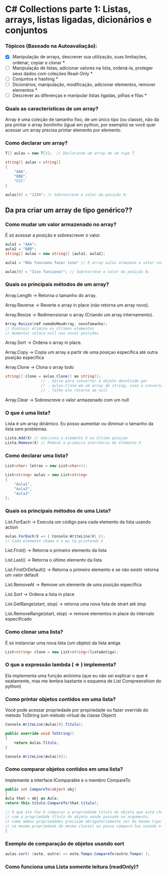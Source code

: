 # C# Collections parte 1: Listas, arrays, listas ligadas, dicionários e conjuntos

### Tópicos (Baseado na Autoavaliação):

- [x]  Manipulação de arrays, descrever sua utilização, suas limitações, ordenar, copiar e clonar *
- [ ]  Manipulação de listas, adicionar valores na lista, ordená-la, proteger seus dados com coleções Read-Only *
- [ ]  Conjuntos e hashing *
- [ ]  Dicionários, manipulação, modificação, adicionar elementos, remover elementos *
- [ ]  Descrever as diferenças e manipular listas ligadas, pilhas e filas *

### Quais as características de um array?

Array é uma coleção de tamanho fixo, de um único tipo (ou classe), não da pra printar o array  bonitinho (igual em python, por exemplo) se você quer acessar um array precisa printar elemento por elemento.

### Como declarar um array?

```csharp
T[] aulas = new T[3];  // Declarando um array de um tipo T

string[] aulas = string[]
{
	"AAA",
	"BBB",
	"CCC"
} 

aulas[0] = "1234"; // Sobrescreve o valor da posição 0;
```

## Da pra criar um array de tipo genérico??

### Como mudar um valor armazenado no array?

É só acessar a posição e sobrescrever o valor.

```csharp
aula1 = "AAA";
aula2 = "BBB";
string[] aulas = new string[] {aula1, aula2};

aula1 = "Não funciona fazer isso" // O array aulas armazena o valor contido em aula1 e não uma referência

aulas[0] = "Isso funciona!"; // Sobrescreve o valor da posição 0;
```

### Quais os principais métodos de um array?

Array.Length → Retorna o tamanho do array.

Array.Reverse → Reverte o array in place (não retorna um array novo).

Array.Resize →  Redimensionar o array (Criando um array internamento).

```csharp
Array.Resize(ref nomeDoMeuArray, novoTamanho);
// Diminuir elimina os últimos elementos
// Aumentar coloca null nas novas posições
```

Array.Sort → Ordena o array in place.

Array.Copy → Copia um array a partir de uma posiçao específica até outra posição específica

Array.Clone → Clona o array todo

```csharp
string[] clone = aulas.Clone() as string[];
			    // . Serve para converter o objeto devolvido por
			    // . aulas.Clone em um array de string, caso a conversão
			    // . falhe ele retorna um null
```

Array.Clear → Sobrescreve o valor armazenado com um null

### O que é uma lista?

Lista é um array dinâmico. Eu posso aumentar  ou diminuir o tamanho da lista sem problemas.

```csharp
Lista.Add(X) // Adiciona o elemento X na última posiçao
Lista.Remove(X) // Remove a primeira ocorrência do elemento X
```

### Como declarar uma lista?

```csharp
List<char> letras = new List<char>();

List<string> aulas = new List<string>
{
	"Aula1",
	"Aula2",
	"Aula3"
};
```

### Quais os principais métodos de uma Lista?

List.ForEach → Executa um código para cada elemento da lista usando action

```csharp
aulas.ForEach(X => { Console.WriteLine(X) });
// Cada elemento chama X e eu to printando X
```

List.First() → Retorna o primeiro elemento da lista

List.Last() → Retorna o último elemento da lista

List.FirstOrDefault() → Retorna o primeiro elemento e se não existir retorna um valor default

List.RemoveAt → Remove um elemente de uma posição específica

List.Sort → Ordena a lista in place

List.GetRange(start, stop) → retorna uma nova lista de strart até stop

List.RemoveRange(start, stop) → remove elementos in place do intervalo especificado

### Como clonar uma lista?

É só instanciar uma nova lista (um objeto)  da lista antiga

```csharp
List<string> clone = new List<string>(listaAntiga);
```

### O que a expressão lambda ( ⇒ ) implementa?

Ela implementa uma função anônima (que eu não sei explicar o que é exatamente, mas me lembra bastante o esquema de List Compreenshion do python)

### Como printar objetos contidos em uma lista?

Você pode acessar propriedade por propriedade ou fazer override do metodo ToString (um método virtual da classe Object)

```csharp
Console.WriteLine(Aulas[0].Titulo);

public override void ToString()
{
	return Aulas.Titulo;
}

Console.WriteLine(Aulas[0]);
```

### Como comparar objetos contidos em uma lista?

Implemente a interface IComparable e o membro CompareTo

```csharp
public int CompareTo(object obj)
{
Aula that = obj as Aula;
return this.titulo.CompareTo(that.titulo);

// O que ele faz é comparar a propriedade título do objeto que está chamando o CompareTo
// com a propriedade título do objeto sendo passado no argumento.
// como ambas propriedades precisam obrigatoriamente ser do mesmo tipo (estão sendo armazenadas
// na mesma propriedade do mesma classe) eu posso compará-los usando o método CompareTo.
}
```

### Exemplo de comparação de objetos usando sort

```csharp
aulas.sort( (este, outro) => este.Tempo.CompareTo(outro.Tempo) );
```

### Como funciona uma Lista somente leitura (readOnly)?